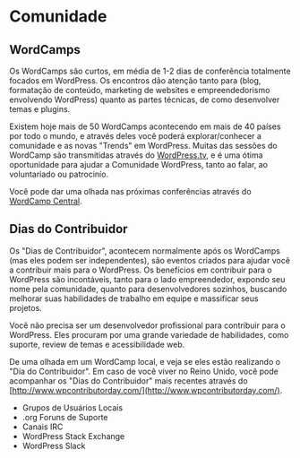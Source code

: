 # Comunidade

## WordCamps

Os WordCamps são curtos, em média de 1-2 dias de conferência totalmente focados em WordPress. Os encontros dão atenção tanto para (blog, formatação de conteúdo, marketing de websites e empreendedorismo envolvendo WordPress) quanto as partes técnicas, de como desenvolver temas e plugins.

Existem hoje mais de 50 WordCamps acontecendo em mais de 40 países por todo o mundo, e através deles você poderá explorar/conhecer a comunidade e as novas "Trends" em WordPress. Muitas das sessões do WordCamp são transmitidas através do [WordPress.tv](http://wordpress.tv/), e é uma ótima oportunidade para ajudar a Comunidade WordPress, tanto ao falar, ao voluntariado ou patrocinío.

Você pode dar uma olhada nas próximas conferências através do [WordCamp Central](http://central.wordcamp.org/).

## Dias do Contribuidor

Os "Dias de Contribuidor", acontecem normalmente após os WordCamps (mas eles podem ser independentes), são eventos criados para ajudar você a contribuir mais para o WordPress. Os benefícios em contribuir para o WordPress são incontáveis, tanto para o lado empreendedor, expondo seu nome pela comunidade, quanto para desenvolvedores sozinhos, buscando melhorar suas habilidades de trabalho em equipe e massificar seus projetos.

Você não precisa ser um desenvolvedor profissional para contribuir para o WordPress. Eles procuram por uma grande variedade de habilidades, como suporte, review de temas e acessibilidade web.

De uma olhada em um WordCamp local, e veja se eles estão realizando o "Dia do Contribuidor". Em caso de você viver no Reino Unido, você pode acompanhar os "Dias do Contribuidor" mais recentes através do [http://www.wpcontributorday.com/](http://www.wpcontributorday.com/).

 - Grupos de Usuários Locais
 - .org Foruns de Suporte
 - Canais IRC
 - WordPress Stack Exchange
 - WordPress Slack
